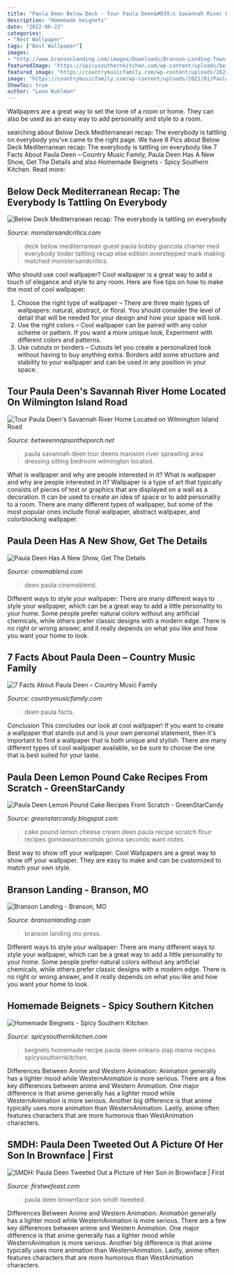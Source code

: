 ```yaml
---
title: "Paula Deen Below Deck - Tour Paula Deen&#039;s Savannah River Home Located On Wilmington Island Road"
description: "Homemade beignets"
date: "2022-06-23"
categories:
- "Best Wallpaper"
tags: ["Best Wallpaper"]
images:
- "http://www.bransonlanding.com/images/Downloads/Branson-Landing-Town-Square-Dawn.jpg"
featuredImage: "https://spicysouthernkitchen.com/wp-content/uploads/beignets-44.jpg"
featured_image: "https://countrymusicfamily.com/wp-content/uploads/2021/01/PaulaDeen.jpg"
image: "https://countrymusicfamily.com/wp-content/uploads/2021/01/PaulaDeen.jpg"
ShowToc: true
author: "Leon Kuhlman"
---
```



Wallpapers are a great way to set the tone of a room or home. They can also be used as an easy way to add personality and style to a room.

	

		
searching about Below Deck Mediterranean recap: The everybody is tattling on everybody you've came to the right page. We have 8 Pics about Below Deck Mediterranean recap: The everybody is tattling on everybody like 7 Facts About Paula Deen – Country Music Family, Paula Deen Has A New Show, Get The Details and also Homemade Beignets - Spicy Southern Kitchen. Read more:
		
    
## Below Deck Mediterranean Recap: The Everybody Is Tattling On Everybody

<img loading=lazy src="https://www.monstersandcritics.com/wp-content/uploads/2017/08/Paula.jpg" onerror="this.onerror=null;this.src='https://tse4.mm.bing.net/th?id=OIP.YFuV0UNpbD8Cs6Zl_GGC6gHaEK&amp;pid=15.1';" alt="Below Deck Mediterranean recap: The everybody is tattling on everybody">

_Source: monstersandcritics.com_

>deck below mediterranean guest paula bobby giancola charter med everybody tinder tattling recap else edition overstepped mark making matched monstersandcritics. 

	

Who should use cool wallpaper?
Cool wallpaper is a great way to add a touch of elegance and style to any room. Here are five tips on how to make the most of cool wallpaper: 
1) Choose the right type of wallpaper – There are three main types of wallpapers: natural, abstract, or floral. You should consider the level of detail that will be needed for your design and how your space will look. 
2) Use the right colors – Cool wallpaper can be paired with any color scheme or pattern. If you want a more unique look, Experiment with different colors and patterns. 
3) Use cutouts or borders – Cutouts let you create a personalized look without having to buy anything extra. Borders add some structure and stability to your wallpaper and can be used in any position in your space.

    
## Tour Paula Deen&#039;s Savannah River Home Located On Wilmington Island Road

<img loading=lazy src="http://betweennapsontheporch.net/wp-content/uploads/2015/05/Paula-Deens-Dressing-Room-Savannah-Home.jpg" onerror="this.onerror=null;this.src='https://tse2.mm.bing.net/th?id=OIP.0y144-hu_TJf7LZJAtENrAHaJ3&amp;pid=15.1';" alt="Tour Paula Deen&#039;s Savannah River Home Located on Wilmington Island Road">

_Source: betweennapsontheporch.net_

>paula savannah deen tour deens mansion river sprawling area dressing sitting bedroom wilmington located. 

	

What is wallpaper and why are people interested in it?
What is wallpaper and why are people interested in it?
Wallpaper is a type of art that typically consists of pieces of text or graphics that are displayed on a wall as a decoration. It can be used to create an idea of space or to add personality to a room. There are many different types of wallpaper, but some of the most popular ones include floral wallpaper, abstract wallpaper, and colorblocking wallpaper.

    
## Paula Deen Has A New Show, Get The Details

<img loading=lazy src="https://img.cinemablend.com/quill/7/1/2/7/6/6/7127665339be4fa53b68fdd4811437e2ccf427eb.jpg" onerror="this.onerror=null;this.src='https://tse4.mm.bing.net/th?id=OIP.5DuniHjTUwUJG1KyMuSw0AHaDt&amp;pid=15.1';" alt="Paula Deen Has A New Show, Get The Details">

_Source: cinemablend.com_

>deen paula cinemablend. 

	

Different ways to style your wallpaper:
There are many different ways to style your wallpaper, which can be a great way to add a little personality to your home. Some people prefer natural colors without any artificial chemicals, while others prefer classic designs with a modern edge. There is no right or wrong answer, and it really depends on what you like and how you want your home to look.

    
## 7 Facts About Paula Deen – Country Music Family

<img loading=lazy src="https://countrymusicfamily.com/wp-content/uploads/2021/01/PaulaDeen.jpg" onerror="this.onerror=null;this.src='https://tse3.mm.bing.net/th?id=OIP.R7SZbDaoBvCRRRSecDnhAQHaEF&amp;pid=15.1';" alt="7 Facts About Paula Deen – Country Music Family">

_Source: countrymusicfamily.com_

>deen paula facts. 

	

Conclusion
This concludes our look at cool wallpaper! If you want to create a wallpaper that stands out and is your own personal statement, then it's important to find a wallpaper that is both unique and stylish. There are many different types of cool wallpaper available, so be sure to choose the one that is best suited for your taste.

    
## Paula Deen Lemon Pound Cake Recipes From Scratch - GreenStarCandy

<img loading=lazy src="https://www.gonnawantseconds.com/wp-content/uploads/2016/05/Lemon-Cream-Cheese-Pound-Cake-3-1.jpg" onerror="this.onerror=null;this.src='https://tse2.mm.bing.net/th?id=OIP.qTicBRW90oc9RYYMnzb2kAHaK0&amp;pid=15.1';" alt="Paula Deen Lemon Pound Cake Recipes From Scratch - GreenStarCandy">

_Source: greenstarcandy.blogspot.com_

>cake pound lemon cheese cream deen paula recipe scratch flour recipes gonnawantseconds gonna seconds want notes. 

	

Best way to show off your wallpaper:
Cool Wallpapers are a great way to show off your wallpaper. They are easy to make and can be customized to match your own style.

    
## Branson Landing - Branson, MO

<img loading=lazy src="http://www.bransonlanding.com/images/Downloads/Branson-Landing-Town-Square-Dawn.jpg" onerror="this.onerror=null;this.src='https://tse2.mm.bing.net/th?id=OIP.3-D28V8TxADzOHTbFEl4CgHaE8&amp;pid=15.1';" alt="Branson Landing - Branson, MO">

_Source: bransonlanding.com_

>branson landing mo press. 

	

Different ways to style your wallpaper:
There are many different ways to style your wallpaper, which can be a great way to add a little personality to your home. Some people prefer natural colors without any artificial chemicals, while others prefer classic designs with a modern edge. There is no right or wrong answer, and it really depends on what you like and how you want your home to look.

    
## Homemade Beignets - Spicy Southern Kitchen

<img loading=lazy src="https://spicysouthernkitchen.com/wp-content/uploads/beignets-44.jpg" onerror="this.onerror=null;this.src='https://tse2.mm.bing.net/th?id=OIP.Wah2sZX4t3J20Zv5GpgcbgHaMH&amp;pid=15.1';" alt="Homemade Beignets - Spicy Southern Kitchen">

_Source: spicysouthernkitchen.com_

>beignets homemade recipe paula deen orleans slap mama recipes spicysouthernkitchen. 

	

Differences Between Anime and Western Animation: Animation generally has a lighter mood while WesternAnimation is more serious.
There are a few key differences between anime and Western Animation. One major difference is that anime generally has a lighter mood while WesternAnimation is more serious. Another big difference is that anime typically uses more animation than WesternAnimation. Lastly, anime often features characters that are more humorous than WestAnimation characters.

    
## SMDH: Paula Deen Tweeted Out A Picture Of Her Son In Brownface | First

<img loading=lazy src="https://images.firstwefeast.com/complex/image/upload/f_auto,fl_lossy,q_auto,w_1200/lshjqhwc9zejsu2inpbh" onerror="this.onerror=null;this.src='https://tse3.mm.bing.net/th?id=OIP.OaYZTz_fDnTZnDOKaXHAtwHaD8&amp;pid=15.1';" alt="SMDH: Paula Deen Tweeted Out a Picture of Her Son in Brownface | First">

_Source: firstwefeast.com_

>paula deen brownface son smdh tweeted. 

	

Differences Between Anime and Western Animation: Animation generally has a lighter mood while WesternAnimation is more serious.
There are a few key differences between anime and Western Animation. One major difference is that anime generally has a lighter mood while WesternAnimation is more serious. Another big difference is that anime typically uses more animation than WesternAnimation. Lastly, anime often features characters that are more humorous than WestAnimation characters.

